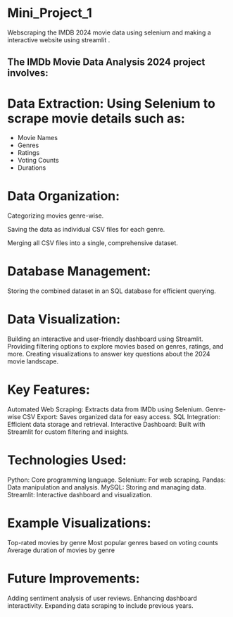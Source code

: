 # Mini_Project_1
Webscraping the IMDB 2024 movie data using selenium and making a interactive website using streamlit .

## The IMDb Movie Data Analysis 2024 project involves:

# Data Extraction: Using Selenium to scrape movie details such as:
* Movie Names
* Genres
* Ratings
* Voting Counts
* Durations

# Data Organization:
Categorizing movies genre-wise.

Saving the data as individual CSV files for each genre.

Merging all CSV files into a single, comprehensive dataset.


# Database Management:
Storing the combined dataset in an SQL database for efficient querying.

# Data Visualization:
Building an interactive and user-friendly dashboard using Streamlit.
Providing filtering options to explore movies based on genres, ratings, and more.
Creating visualizations to answer key questions about the 2024 movie landscape.

# Key Features:
Automated Web Scraping: Extracts data from IMDb using Selenium.
Genre-wise CSV Export: Saves organized data for easy access.
SQL Integration: Efficient data storage and retrieval.
Interactive Dashboard: Built with Streamlit for custom filtering and insights.

# Technologies Used:
Python: Core programming language.
Selenium: For web scraping.
Pandas: Data manipulation and analysis.
MySQL: Storing and managing data.
Streamlit: Interactive dashboard and visualization.

# Example Visualizations:
Top-rated movies by genre
Most popular genres based on voting counts
Average duration of movies by genre

# Future Improvements:
Adding sentiment analysis of user reviews.
Enhancing dashboard interactivity.
Expanding data scraping to include previous years.
